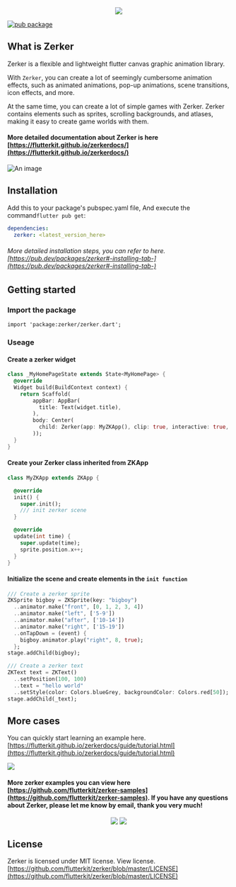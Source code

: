<div align=center><img src="https://flutterkit.github.io/zerkerdocs/logo/logo.png"/></div>

[![pub package](https://img.shields.io/pub/v/zerker.svg)](https://pub.dartlang.org/packages/zerker)


## What is Zerker

Zerker is a flexible and lightweight flutter canvas graphic animation library.

With `Zerker`, you can create a lot of seemingly cumbersome animation effects, such as animated animations, pop-up animations, scene transitions, icon effects, and more.

At the same time, you can create a lot of simple games with Zerker. Zerker contains elements such as sprites, scrolling backgrounds, and atlases, making it easy to create game worlds with them.

#### More detailed documentation about Zerker is here [https://flutterkit.github.io/zerkerdocs/](https://flutterkit.github.io/zerkerdocs/)

![An image](https://flutterkit.github.io/zerkerdocs/images/fp.png)

## Installation

Add this to your package's pubspec.yaml file, And execute the command`flutter pub get`:

```yaml
dependencies:
  zerker: <latest_version_here>
```

###### More detailed installation steps, you can refer to here. [https://pub.dev/packages/zerker#-installing-tab-](https://pub.dev/packages/zerker#-installing-tab-)

## Getting started

### Import the package
```
import 'package:zerker/zerker.dart';
```

### Useage

#### Create a zerker widget

```dart
class _MyHomePageState extends State<MyHomePage> {
  @override
  Widget build(BuildContext context) {
    return Scaffold(
        appBar: AppBar(
          title: Text(widget.title),
        ),
        body: Center(
          child: Zerker(app: MyZKApp(), clip: true, interactive: true, width: 350, height: 350),
        ));
  }
}
```

#### Create your Zerker class inherited from ZKApp

```dart
class MyZKApp extends ZKApp {

  @override
  init() {
    super.init();
    /// init zerker scene
  }

  @override
  update(int time) {
    super.update(time);
    sprite.position.x++;
  }
}
```

#### Initialize the scene and create elements in the `init function`

```dart
/// Create a zerker sprite
ZKSprite bigboy = ZKSprite(key: "bigboy")
  ..animator.make("front", [0, 1, 2, 3, 4])
  ..animator.make("left", ['5-9'])
  ..animator.make("after", ['10-14'])
  ..animator.make("right", ['15-19'])
  ..onTapDown = (event) {
    bigboy.animator.play("right", 8, true);
  };
stage.addChild(bigboy);

/// Create a zerker text
ZKText text = ZKText()
  ..setPosition(100, 100)
  ..text = "hello world"
  ..setStyle(color: Colors.blueGrey, backgroundColor: Colors.red[50]);
stage.addChild(_text);
```

## More cases
You can quickly start learning an example here. [https://flutterkit.github.io/zerkerdocs/guide/tutorial.html](https://flutterkit.github.io/zerkerdocs/guide/tutorial.html)

![](https://flutterkit.github.io/zerkerdocs/images/example/example1.gif)

#### More zerker examples you can view here [https://github.com/flutterkit/zerker-samples](https://github.com/flutterkit/zerker-samples). If you have any questions about Zerker, please let me know by email, thank you very much!

<div align="center">
    <img src="https://flutterkit.github.io/zerkerdocs/images/example/example3.gif">
    <img src="https://flutterkit.github.io/zerkerdocs/images/example/example4.gif">
</div>

## License
Zerker is licensed under MIT license. View license. [https://github.com/flutterkit/zerker/blob/master/LICENSE](https://github.com/flutterkit/zerker/blob/master/LICENSE)
